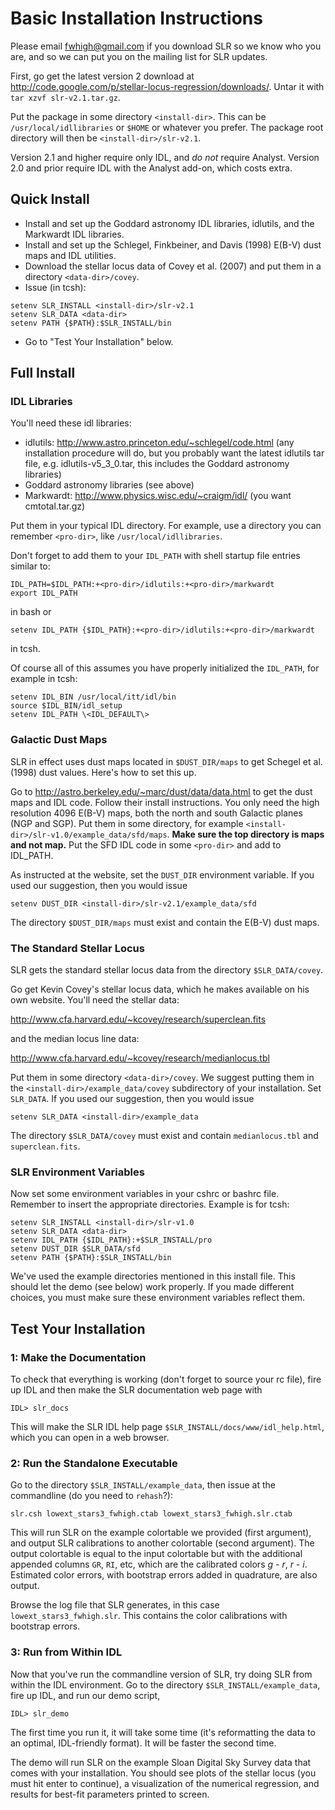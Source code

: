 # Basic Installation Instructions #

Please email [fwhigh@gmail.com](mailto:fwhigh@gmail.com) if you download SLR so we know who you are, and so we can put you on the mailing list for SLR updates.

First, go get the latest version 2 download at http://code.google.com/p/stellar-locus-regression/downloads/.  Untar it with `tar xzvf slr-v2.1.tar.gz`.

Put the package in some directory `<install-dir>`.  This can be `/usr/local/idllibraries` or `$HOME` or whatever you prefer.  The package root directory will then be `<install-dir>/slr-v2.1`.

Version 2.1 and higher require only IDL, and _do not_ require Analyst.  Version 2.0 and prior require IDL with the Analyst add-on, which costs extra.

## Quick Install ##

  * Install and set up the Goddard astronomy IDL libraries, idlutils, and the Markwardt IDL libraries.
  * Install and set up the Schlegel, Finkbeiner, and Davis (1998) E(B-V) dust maps and IDL utilities.
  * Download the stellar locus data of Covey et al. (2007) and put them in a directory `<data-dir>/covey`.
  * Issue (in tcsh):
```
setenv SLR_INSTALL <install-dir>/slr-v2.1
setenv SLR_DATA <data-dir>
setenv PATH {$PATH}:$SLR_INSTALL/bin
```
  * Go to "Test Your Installation" below.

## Full Install ##

### IDL Libraries ###

You'll need these idl libraries:
  * idlutils: http://www.astro.princeton.edu/~schlegel/code.html (any installation procedure will do, but you probably want the latest idlutils tar file, e.g. idlutils-v5\_3\_0.tar, this includes the Goddard astronomy libraries)
  * Goddard astronomy libraries (see above)
  * Markwardt: http://www.physics.wisc.edu/~craigm/idl/ (you want cmtotal.tar.gz)

Put them in your typical IDL directory.  For example, use a directory you can remember `<pro-dir>`, like `/usr/local/idllibraries`.

Don't forget to add them to your `IDL_PATH` with shell startup file entries similar to:
```
IDL_PATH=$IDL_PATH:+<pro-dir>/idlutils:+<pro-dir>/markwardt
export IDL_PATH
```
in bash or
```
setenv IDL_PATH {$IDL_PATH}:+<pro-dir>/idlutils:+<pro-dir>/markwardt
```
in tcsh.

Of course all of this assumes you have properly initialized the `IDL_PATH`, for example in tcsh:

```
setenv IDL_BIN /usr/local/itt/idl/bin
source $IDL_BIN/idl_setup
setenv IDL_PATH \<IDL_DEFAULT\>
```


### Galactic Dust Maps ###

SLR in effect uses dust maps located in `$DUST_DIR/maps` to get Schegel et al. (1998) dust values.  Here's how to set this up.

Go to http://astro.berkeley.edu/~marc/dust/data/data.html to get the dust maps and IDL code.  Follow their install instructions.  You only need the high resolution 4096 E(B-V) maps, both the north and south Galactic planes (NGP and SGP).  Put them in some directory, for example `<install-dir>/slr-v1.0/example_data/sfd/maps`.  **Make sure the top directory is maps and not map.**  Put the SFD IDL code in some `<pro-dir>` and add to IDL\_PATH.

As instructed at the website, set the `DUST_DIR` environment variable.  If you used our suggestion, then you would issue
```
setenv DUST_DIR <install-dir>/slr-v2.1/example_data/sfd
```
The directory `$DUST_DIR/maps` must exist and contain the E(B-V) dust maps.


### The Standard Stellar Locus ###

SLR gets the standard stellar locus data from the directory `$SLR_DATA/covey`.

Go get Kevin Covey's stellar locus data, which he makes available on his own website.  You'll need the stellar data:

http://www.cfa.harvard.edu/~kcovey/research/superclean.fits

and the median locus line data:

http://www.cfa.harvard.edu/~kcovey/research/medianlocus.tbl

Put them in some directory `<data-dir>/covey`.  We suggest putting them in the `<install-dir>/example_data/covey` subdirectory of your installation.  Set `SLR_DATA`.  If you used our suggestion, then you would issue
```
setenv SLR_DATA <install-dir>/example_data
```
The directory `$SLR_DATA/covey` must exist and contain `medianlocus.tbl` and `superclean.fits`.


### SLR Environment Variables ###

Now set some environment variables in your cshrc or bashrc file.  Remember to insert the appropriate directories.  Example is for tcsh:
```
setenv SLR_INSTALL <install-dir>/slr-v1.0
setenv SLR_DATA <data-dir>
setenv IDL_PATH {$IDL_PATH}:+$SLR_INSTALL/pro
setenv DUST_DIR $SLR_DATA/sfd
setenv PATH {$PATH}:$SLR_INSTALL/bin
```

We've used the example directories mentioned in this install file.  This should let the demo (see below) work properly.  If you made different choices, you must make sure these environment variables reflect them.


## Test Your Installation ##

### 1: Make the Documentation ###

To check that everything is working (don't forget to source your rc file), fire up IDL and then make the SLR documentation web page with
```
IDL> slr_docs
```
This will make the SLR IDL help page `$SLR_INSTALL/docs/www/idl_help.html`, which you can open in a web browser.

### 2: Run the Standalone Executable ###

Go to the directory `$SLR_INSTALL/example_data`, then issue at the commandline (do you need to `rehash`?):
```
slr.csh lowext_stars3_fwhigh.ctab lowext_stars3_fwhigh.slr.ctab
```
This will run SLR on the example colortable we provided (first argument), and output SLR calibrations to another colortable (second argument).  The output colortable is equal to the input colortable but with the additional appended columns `GR`, `RI`, etc, which are the calibrated colors _g - r_, _r - i_.  Estimated color errors, with bootstrap errors added in quadrature, are also output.

Browse the log file that SLR generates, in this case `lowext_stars3_fwhigh.slr`.  This contains the color calibrations with bootstrap errors.


### 3: Run from Within IDL ###

Now that you've run the commandline version of SLR, try doing SLR from within the IDL environment.  Go to the directory `$SLR_INSTALL/example_data`, fire up IDL, and run our demo script,
```
IDL> slr_demo
```
The first time you run it, it will take some time (it's reformatting the data to an optimal, IDL-friendly format).  It will be faster the second time.

The demo will run SLR on the example Sloan Digital Sky Survey data that comes with your installation.  You should see plots of the stellar locus (you must hit enter to continue), a visualization of the numerical regression, and results for best-fit parameters printed to screen.